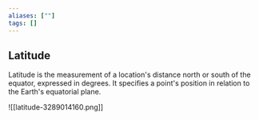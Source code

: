 ```yaml
---
aliases: [""]
tags: []
---
```


## Latitude

Latitude is the measurement of a location's distance north or south of the equator, expressed in degrees. It specifies a point's position in relation to the Earth's equatorial plane.

![[latitude-3289014160.png]]
